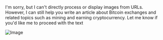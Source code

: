 I'm sorry, but I can't directly process or display images from URLs. However, I can still help you write an article about Bitcoin exchanges and related topics such as mining and earning cryptocurrency. Let me know if you'd like me to proceed with the text

![Image](https://github.com/user-attachments/assets/d7419ec9-dc67-403f-bf28-8faea5f1f74f)
